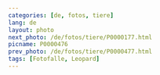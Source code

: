 ```yaml
---
categories: [de, fotos, tiere]
lang: de
layout: photo
next_photo: /de/fotos/tiere/P0000177.html
picname: P0000476
prev_photo: /de/fotos/tiere/P0000477.html
tags: [Fotofalle, Leopard]
---
```

